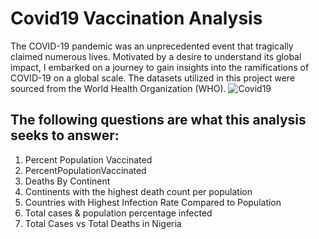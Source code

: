 # Covid19 Vaccination Analysis

The COVID-19 pandemic was an unprecedented event that tragically claimed numerous lives. Motivated by a desire to understand its global impact, I embarked on a journey to gain insights into the ramifications of COVID-19 on a global scale. The datasets utilized in this project were sourced from the World Health Organization (WHO).
![Covid19](https://github.com/DivyaChhaprwal/Covid19_Vaccination_Analysis/assets/69366843/45409528-2422-4e22-b01c-b5cde9e7480e)

## The following questions are what this analysis seeks to answer:
1. Percent Population Vaccinated
2. PercentPopulationVaccinated
3. Deaths By Continent
4. Continents with the highest death count per population
5. Countries with Highest Infection Rate Compared to Population
6. Total cases & population percentage infected
7. Total Cases vs Total Deaths in Nigeria
